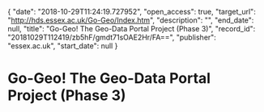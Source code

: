 {
  "date": "2018-10-29T11:24:19.727952", 
  "open_access": true, 
  "target_url": "http://hds.essex.ac.uk/Go-Geo/Index.htm", 
  "description": "", 
  "end_date": null, 
  "title": "Go-Geo! The Geo-Data Portal Project (Phase 3)", 
  "record_id": "20181029T112419/zb5hF/gmdt71sOAE2Hr/FA==", 
  "publisher": "essex.ac.uk", 
  "start_date": null
}

# Go-Geo! The Geo-Data Portal Project (Phase 3)

